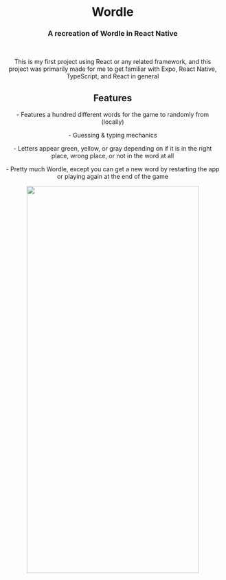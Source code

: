 <div align=center >
   <h1>Wordle</h1>
   <h3>A recreation of Wordle in React Native</h3>
   <br />
   <p>This is my first project using React or any related framework, and this project was primarily made for me to get familiar with Expo, React Native, TypeScript, and React in general</p>

   <h2>Features</h2>
   <p>- Features a hundred different words for the game to randomly from (locally)</p>
   <p>- Guessing & typing mechanics</p>
   <p>- Letters appear green, yellow, or gray depending on if it is in the right place, wrong place, or not in the word at all</p>
   <p>- Pretty much Wordle, except you can get a new word by restarting the app or playing again at the end of the game</p>
   <img src="https://github.com/user-attachments/assets/81ab089f-65aa-4292-9a87-ef54bf07b31f" width=400 height=900 />

</div>
